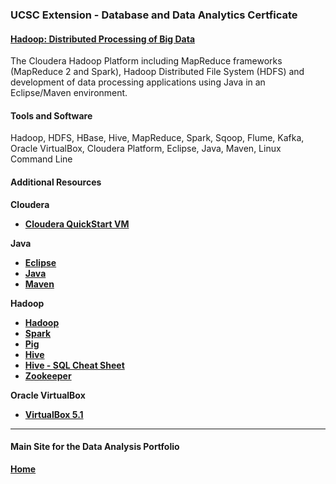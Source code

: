 ### UCSC Extension - Database and Data Analytics Certficate

#### [Hadoop: Distributed Processing of Big Data](https://dduril.github.io/ucscx-data-analytics/hadoop/)

The Cloudera Hadoop Platform including MapReduce frameworks (MapReduce 2 and Spark), Hadoop Distributed File System (HDFS) and development of data processing applications using Java in an Eclipse/Maven environment.

#### Tools and Software

Hadoop, HDFS, HBase, Hive, MapReduce, Spark, Sqoop, Flume, Kafka, Oracle VirtualBox, Cloudera Platform, Eclipse, Java, Maven, Linux Command Line

#### Additional Resources

**Cloudera**

- **[Cloudera QuickStart VM](https://www.cloudera.com/downloads/quickstart_vms/5-12.html)**

**Java**

- **<a href="https://www.eclipse.org">Eclipse</a>**
- **<a href="http://www.oracle.com/technetwork/java/index.html">Java</a>**
- **<a href="https://maven.apache.org/">Maven</a>**

**Hadoop**

- **<a href="http://hadoop.apache.org/">Hadoop</a>**
- **<a href="http://spark.apache.org/">Spark</a>**
- **<a href="https://pig.apache.org/">Pig</a>**
- **<a href="https://hive.apache.org/">Hive</a>**
- **<a href="http://hortonworks.com/blog/hive-cheat-sheet-for-sql-users/">Hive - SQL Cheat Sheet</a>**
- **<a href="https://zookeeper.apache.org/">Zookeeper</a>**

**Oracle VirtualBox**

- **[VirtualBox 5.1](https://www.virtualbox.org/)**

---

#### Main Site for the Data Analysis Portfolio

**[Home](https://dduril.github.io/ucscx-data-analytics/)**